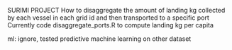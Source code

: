 SURIMI PROJECT
How to disaggregate the amount of landing kg collected by each vessel in each grid id and then transported to a specific port
Currently code disaggregate_ports.R to compute landing kg per capita

ml: ignore, tested predictive machine learning on other dataset
